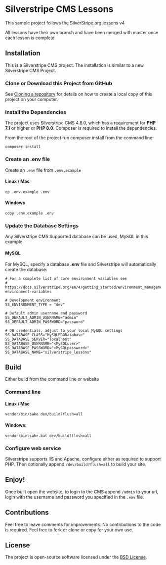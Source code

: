 # Silverstripe CMS Lessons

This sample project follows the [SilverStripe.org lessons v4](https://www.silverstripe.org/learn/lessons/v4/)

All lessons have their own branch and have been merged with master once each lesson is complete.

## Installation

This is a Silverstripe CMS project. The installation is similar to a new Silverstripe CMS Project.

### Clone or Download this Project from GitHub

See [Cloning a repository](https://help.github.com/en/articles/cloning-a-repository) for details on how to create a
local copy of this project on your computer.

### Install the Dependencies

The project uses Silverstripe CMS 4.8.0, which has a requirement for **PHP 7.1** or higher or **PHP 8.0**. Composer is
required to install the dependencies.

From the root of the project run composer install from the command line:

```shell script
composer install
```

### Create an .env file

Create an `.env` file from `.env.example`

#### Linux / Mac

```shell script
cp .env.example .env
```

#### Windows

```shell script
copy .env.example .env
```

### Update the Database Settings

Any Silverstripe CMS Supported database can be used, MySQL in this example.

#### MySQL

For MySQL, specify a database **.env** file and Silverstripe will automatically create the database:

```text
# For a complete list of core environment variables see
# https://docs.silverstripe.org/en/4/getting_started/environment_management/#core-environment-variables

# Development environment
SS_ENVIRONMENT_TYPE = "dev"

# Default admin username and password
SS_DEFAULT_ADMIN_USERNAME="admin"
SS_DEFAULT_ADMIN_PASSWORD="password"

# DB credentials, adjust to your local MySQL settings
SS_DATABASE_CLASS="MySQLPDODatabase"
SS_DATABASE_SERVER="localhost" 
SS_DATABASE_USERNAME="<MySQLuser>"
SS_DATABASE_PASSWORD="<MySQLpassword>"
SS_DATABASE_NAME="silverstripe_lessons"
```

## Build

Either build from the command line or website

### Command line

#### Linux / Mac

```shell script
vendor/bin/sake dev/build?flush=all
```

#### Windows:

```shell
vendor\bin\sake.bat dev/build?flush=all
```

### Configure web service

Silverstripe supports IIS and Apache, configure either as required to support PHP. Then optionally
append `/dev/build?flush=all` to build your site.

## Enjoy!

Once built open the website, to login to the CMS append `/admin` to your url, login with the username and password you
specified in the `.env` file.

## Contributions

Feel free to leave comments for improvements. No contributions to the code is required. Feel free to fork or clone or
copy for your own use.

## License

The project is open-source software licensed under the [BSD License](LICENSE.md).
